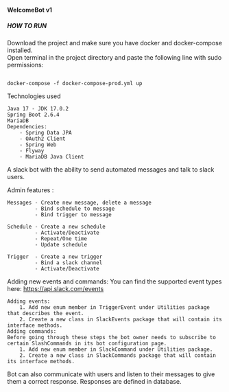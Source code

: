 **WelcomeBot v1**

<h5>HOW TO RUN </h5>
Download the project and make sure you have docker and docker-compose installed.<br>
Open terminal in the project directory and paste the following line with sudo permissions:

```text

docker-compose -f docker-compose-prod.yml up

```

Technologies used

```text
Java 17 - JDK 17.0.2
Spring Boot 2.6.4
MariaDB 
Dependencies: 
    - Spring Data JPA
    - OAuth2 Client
    - Spring Web
    - Flyway
    - MariaDB Java Client
```

A slack bot with the ability to send automated messages and talk to slack users.

Admin features :

```text
Messages - Create new message, delete a message
         - Bind schedule to message
         - Bind trigger to message
         
Schedule - Create a new schedule
         - Activate/Deactivate
         - Repeat/One time
         - Update schedule
         
Trigger  - Create a new trigger 
         - Bind a slack channel
         - Activate/Deactivate 
```

Adding new events and commands:
You can find the supported event types here: https://api.slack.com/events

```text
Adding events:
    1. Add new enum member in TriggerEvent under Utilities package that describes the event.
    2. Create a new class in SlackEvents package that will contain its interface methods.
Adding commands:
Before going through these steps the bot owner needs to subscribe to certain SlashCommands in its bot configuration page.
    1. Add new enum member in SlackCommand under Utilities package.
    2. Create a new class in SlackCommands package that will contain its interface methods.
```

Bot can also communicate with users and listen to their messages to give them a correct response. Responses are defined
in database. 
